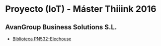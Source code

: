 # Proyecto (IoT) - Máster Thiiink 2016
## AvanGroup Business Solutions S.L.

* [Biblioteca PN532-Elechouse](https://github.com/elechouse/PN532)
